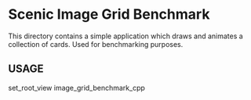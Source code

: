 # Scenic Image Grid Benchmark

This directory contains a simple application which draws and animates a
collection of cards. Used for benchmarking purposes.

## USAGE

  set_root_view image_grid_benchmark_cpp
